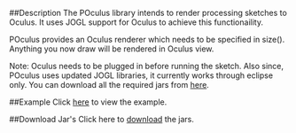 
##Description
The POculus library intends to render processing sketches to Oculus. It uses JOGL support for Oculus to achieve this functionaility.

POculus provides an Oculus renderer which needs to be specified in size(). Anything you now draw will be rendered in Oculus view.

Note: Oculus needs to be plugged in before running the sketch. Also since, POculus uses updated JOGL libraries, it currently works through eclipse only. You can download all the required jars from [here](https://github.com/pratik9891/ProcessingOculus/releases/tag/v1.0).

##Example
Click [here](https://github.com/pratik9891/ProcessingOculus/blob/master/src/processing/oculus/test/HelloOculus.java) to view the example.


##Download Jar's
Click here to [download](https://github.com/pratik9891/ProcessingOculus/releases/tag/v1.0) the jars.
